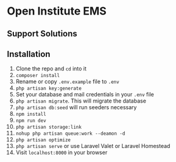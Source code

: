 # Open Institute EMS
## Support Solutions



## Installation

1. Clone the repo and `cd` into it
1. `composer install`
1. Rename or copy `.env.example` file to `.env`
1. `php artisan key:generate`
1. Set your database and mail credentials in your `.env` file
1. `php artisan migrate`. This will migrate the database
1. `php artisan db:seed` will run seeders necessary
1. `npm install`
1. `npm run dev`
1. `php artisan storage:link`
1. `nohup php artisan queue:work --deamon -d`
1. `php artisan optimize`
1. `php artisan serve` or use Laravel Valet or Laravel Homestead
1. Visit `localhost:8000` in your browser
